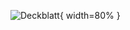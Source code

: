 <!-- # Bug-Free-by-Design: Shift-Left on Steroids -->

<!-- <video src="videos/startfolie.mp4" controls autoplay muted loop width="80%"></video> -->
![Deckblatt](images/deckblatt.png){ width=80% }